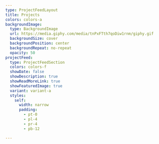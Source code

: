 ```yaml
---
type: ProjectFeedLayout
title: Projects
colors: colors-a
backgroundImage:
  type: BackgroundImage
  url: https://media.giphy.com/media/tnPxFTth7qoDiw1rnm/giphy.gif
  backgroundSize: cover
  backgroundPosition: center
  backgroundRepeat: no-repeat
  opacity: 50
projectFeed:
  type: ProjectFeedSection
  colors: colors-f
  showDate: false
  showDescription: true
  showReadMoreLink: true
  showFeaturedImage: true
  variant: variant-a
  styles:
    self:
      width: narrow
      padding:
        - pt-0
        - pl-4
        - pr-4
        - pb-12

---
```


